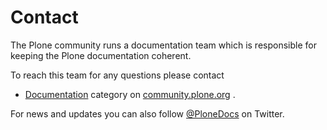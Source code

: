 # Contact

The Plone community runs a documentation team which is responsible for keeping the Plone documentation coherent.

To reach this team for any questions please contact

- [Documentation](https://community.plone.org/category/documentation) category on [community.plone.org](https://community.plone.org) .

For news and updates you can also follow [@PloneDocs](https://twitter.com/PloneDocs) on Twitter.
